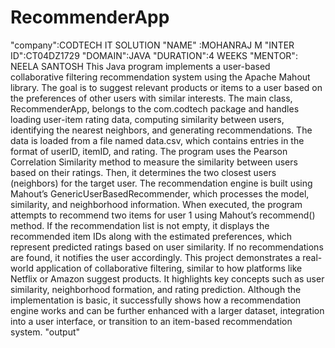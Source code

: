 # RecommenderApp
"company":CODTECH  IT SOLUTION
"NAME" :MOHANRAJ M
"INTER ID":CT04DZ1729
"DOMAIN":JAVA
"DURATION":4 WEEKS
"MENTOR": NEELA SANTOSH
This Java program implements a user-based collaborative filtering recommendation system using the Apache Mahout library. The goal is to suggest relevant products or items to a user based on the preferences of other users with similar interests. The main class, RecommenderApp, belongs to the com.codtech package and handles loading user-item rating data, computing similarity between users, identifying the nearest neighbors, and generating recommendations. The data is loaded from a file named data.csv, which contains entries in the format of userID, itemID, and rating. The program uses the Pearson Correlation Similarity method to measure the similarity between users based on their ratings. Then, it determines the two closest users (neighbors) for the target user. The recommendation engine is built using Mahout’s GenericUserBasedRecommender, which processes the model, similarity, and neighborhood information. When executed, the program attempts to recommend two items for user 1 using Mahout’s recommend() method. If the recommendation list is not empty, it displays the recommended item IDs along with the estimated preferences, which represent predicted ratings based on user similarity. If no recommendations are found, it notifies the user accordingly. This project demonstrates a real-world application of collaborative filtering, similar to how platforms like Netflix or Amazon suggest products. It highlights key concepts such as user similarity, neighborhood formation, and rating prediction. Although the implementation is basic, it successfully shows how a recommendation engine works and can be further enhanced with a larger dataset, integration into a user interface, or transition to an item-based recommendation system.
"output"
